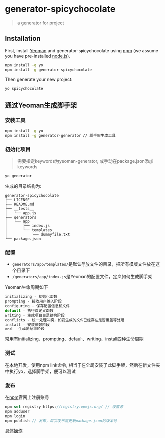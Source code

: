 # generator-spicychocolate 
> a generator for project

## Installation

First, install [Yeoman](http://yeoman.io) and generator-spicychocolate using [npm](https://www.npmjs.com/) (we assume you have pre-installed [node.js](https://nodejs.org/)).

```bash
npm install -g yo
npm install -g generator-spicychocolate
```

Then generate your new project:

```bash
yo spicychocolate
```

## 通过Yeoman生成脚手架
### 安装工具
```bash
npm install -g yo
npm install -g generator-generator // 脚手架生成工具
```
### 初始化项目
> 需要指定keywords为yeoman-generator, 或手动在package.json添加keywords

```bash
yo generator
```

生成的目录结构为:
```
generator-spicychocolate
├── LICENSE
├── README.md
├── __tests__
│   └── app.js
├── generators
│   └── app
│       ├── index.js
│       └── templates
│           └── dummyfile.txt
└── package.json
```

### 配置
- `generators/app/templates/`是默认存放文件的目录，把所有模版文件放在这个目录下
- `/generators/app/index.js`是Yeoman的配置文件，定义如何生成脚手架

Yeoman生命周期如下
```javascript
initializing - 初始化函数
prompting - 接收用户输入阶段
configuring - 保存配置信息和文件
default - 执行自定义函数
writing - 生成项目目录结构阶段
conflicts - 统一处理冲突，如要生成的文件已经存在是否覆盖等处理
install - 安装依赖阶段
end - 生成器结束阶段
```
常用有initializing、prompting、default、writing、install四种生命周期


### 测试
在本地开发，使用npm link命令, 相当于在全局安装了此脚手架，然后在新文件夹中执行yo，选择脚手架，便可以测试

### 发布
在[npm](https://www.npmjs.com/signup)官网上注册账号
```javascript 
npm set registry https://registry.npmjs.org/ // 设置源
npm adduser 
npm login 
npm publish // 发布，每次发布需更新package.json的版本号
```
[具体操作](https://greenfavo.github.io/blog/docs/04.html)
